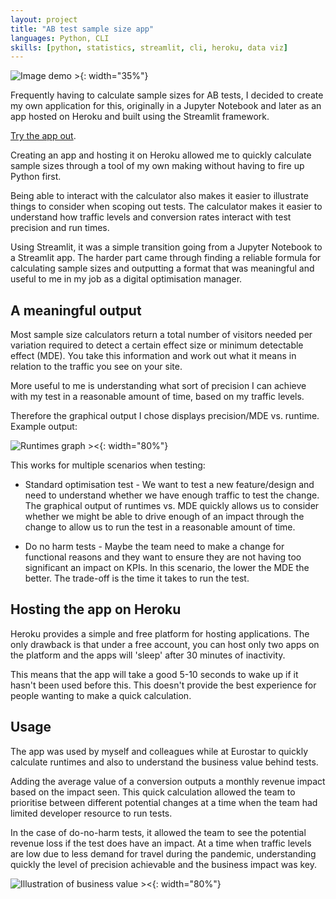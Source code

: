 ```yaml
---
layout: project
title: "AB test sample size app"
languages: Python, CLI
skills: [python, statistics, streamlit, cli, heroku, data viz]
---
```


![Image demo >]({{site.baseurl}}/assets/img/samplesize-demofull.gif){: width="35%"}

Frequently having to calculate sample sizes for AB tests, I decided to create my own application for this, originally in a Jupyter Notebook and later as an app hosted on Heroku and built using the Streamlit framework.

[Try the app out](https://abtestsamplesize.herokuapp.com/).

Creating an app and hosting it on Heroku allowed me to quickly calculate sample sizes through a tool of my own making without having to fire up Python first.

Being able to interact with the calculator also makes it easier to illustrate things to consider when scoping out tests. The calculator makes it easier to understand how traffic levels and conversion rates interact with test precision and run times.

<!--description-->

Using Streamlit, it was a simple transition going from a Jupyter Notebook to a Streamlit app. The harder part came through finding a reliable formula for calculating sample sizes and outputting a format that was meaningful and useful to me in my job as a digital optimisation manager.

## A meaningful output

Most sample size calculators return a total number of visitors needed per variation required to detect a certain effect size or minimum detectable effect (MDE). You take this information and work out what it means in relation to the traffic you see on your site.

More useful to me is understanding what sort of precision I can achieve with my test in a reasonable amount of time, based on my traffic levels.

Therefore the graphical output I chose displays precision/MDE vs. runtime. Example output:

![Runtimes graph ><]({{site.baseurl}}/assets/img/runtimes_graph.jpg){: width="80%"}

This works for multiple scenarios when testing:

- Standard optimisation test - We want to test a new feature/design and need to understand whether we have enough traffic to test the change. The graphical output of runtimes vs. MDE quickly allows us to consider whether we might be able to drive enough of an impact through the change to allow us to run the test in a reasonable amount of time.

- Do no harm tests - Maybe the team need to make a change for functional reasons and they want to ensure they are not having too significant an impact on KPIs. In this scenario, the lower the MDE the better. The trade-off is the time it takes to run the test.

## Hosting the app on Heroku

Heroku provides a simple and free platform for hosting applications. The only drawback is that under a free account, you can host only two apps on the platform and the apps will 'sleep' after 30 minutes of inactivity.

This means that the app will take a good 5-10 seconds to wake up if it hasn't been used before this. This doesn't provide the best experience for people wanting to make a quick calculation.

## Usage

The app was used by myself and colleagues while at Eurostar to quickly calculate runtimes and also to understand the business value behind tests.

Adding the average value of a conversion outputs a monthly revenue impact based on the impact seen. This quick calculation allowed the team to prioritise between different potential changes at a time when the team had limited developer resource to run tests.

In the case of do-no-harm tests, it allowed the team to see the potential revenue loss if the test does have an impact. At a time when traffic levels are low due to less demand for travel during the pandemic, understanding quickly the level of precision achievable and the business impact was key.

![Illustration of business value ><]({{site.baseurl}}/assets/img/runtimes_graph_value.jpg){: width="80%"}
